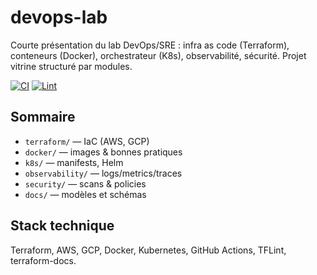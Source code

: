 # devops-lab

Courte présentation du lab DevOps/SRE : infra as code (Terraform), conteneurs (Docker), orchestrateur (K8s), observabilité, sécurité. Projet vitrine structuré par modules.

[![CI](#)](#) [![Lint](#)](#)

## Sommaire
- `terraform/` — IaC (AWS, GCP)
- `docker/` — images & bonnes pratiques
- `k8s/` — manifests, Helm
- `observability/` — logs/metrics/traces
- `security/` — scans & policies
- `docs/` — modèles et schémas

## Stack technique
Terraform, AWS, GCP, Docker, Kubernetes, GitHub Actions, TFLint, terraform-docs.
